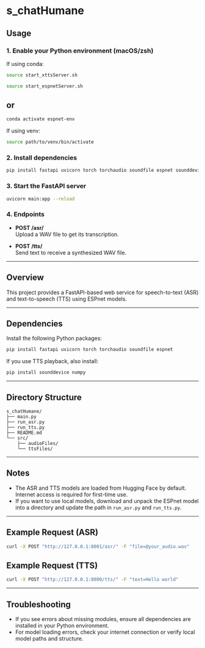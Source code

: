 # s_chatHumane

## Usage

### 1. Enable your Python environment (macOS/zsh)

If using conda:

```sh
source start_xttsServer.sh
```

```sh
source start_espnetServer.sh
```

## or

```sh
conda activate espnet-env
```

If using venv:

```sh
source path/to/venv/bin/activate
```

### 2. Install dependencies

```sh
pip install fastapi uvicorn torch torchaudio soundfile espnet sounddevice numpy
```

### 3. Start the FastAPI server

```sh
uvicorn main:app --reload
```

### 4. Endpoints

- **POST /asr/**  
  Upload a WAV file to get its transcription.

- **POST /tts/**  
  Send text to receive a synthesized WAV file.

---

## Overview

This project provides a FastAPI-based web service for speech-to-text (ASR) and text-to-speech (TTS) using ESPnet models.

---

## Dependencies

Install the following Python packages:

```sh
pip install fastapi uvicorn torch torchaudio soundfile espnet
```

If you use TTS playback, also install:

```sh
pip install sounddevice numpy
```

---

## Directory Structure

```
s_chatHumane/
├── main.py
├── run_asr.py
├── run_tts.py
├── README.md
└── src/
    ├── audioFiles/
    └── ttsFiles/
```

---

## Notes

- The ASR and TTS models are loaded from Hugging Face by default. Internet access is required for first-time use.
- If you want to use local models, download and unpack the ESPnet model into a directory and update the path in `run_asr.py` and `run_tts.py`.

---

## Example Request (ASR)

```sh
curl -X POST "http://127.0.0.1:8001/asr/" -F "file=@your_audio.wav"
```

## Example Request (TTS)

```sh
curl -X POST "http://127.0.0.1:8000/tts/" -F "text=Hello world"
```

---

## Troubleshooting

- If you see errors about missing modules, ensure all dependencies are installed in your Python environment.
- For model loading errors, check your internet connection or verify local model paths and structure.
